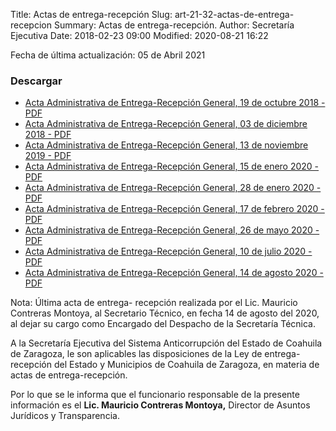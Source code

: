 Title: Actas de entrega-recepción
Slug: art-21-32-actas-de-entrega-recepcion
Summary: Actas de entrega-recepción.
Author: Secretaría Ejecutiva
Date: 2018-02-23 09:00
Modified: 2020-08-21 16:22


Fecha de última actualización: 05 de Abril 2021

### Descargar

* [Acta Administrativa de Entrega-Recepción General, 19 de octubre 2018 - PDF](acta-administrativa-entrega-recepcion-general-2018-10-19.pdf)
* [Acta Administrativa de Entrega-Recepción General, 03 de diciembre 2018 - PDF](acta-administrativa-entrega-recepcion-general-2018-12-03.pdf)
* [Acta Administrativa de Entrega-Recepción General, 13 de noviembre 2019 - PDF](acta-administrativa-entrega-recepcion-general-13-de-noviembre-2019.pdf)
* [Acta Administrativa de Entrega-Recepción General, 15 de enero 2020 - PDF](acta-administrativa-entrega-recepcion-general-15-DE-ENERO-2020.pdf)
* [Acta Administrativa de Entrega-Recepción General, 28 de enero 2020 - PDF](28-DE-ENERO-DE-2020.pdf)
* [Acta Administrativa de Entrega-Recepción General, 17 de febrero 2020 - PDF](17-DE-FEBRERO-DE-2020.pdf)
* [Acta Administrativa de Entrega-Recepción General, 26 de mayo 2020 - PDF](ACTA-ADMINISTRATIVA-ENTREGARECEPCION-26-DE-MAYO-DE-2020.pdf)
* [Acta Administrativa de Entrega-Recepción General, 10 de julio 2020 - PDF](ACTA-ADMINISTRATI-A-ENTREGA-RECEPCION-10-DE-JULIO-DE-2020.pdf)
* [Acta Administrativa de Entrega-Recepción General, 14 de agosto 2020 - PDF](ACTA-ADMINISTRATIvA-ENTREGA-RECEPCION-14-DE-AGOSTO-DE-2020.pdf)

Nota: Última acta de entrega- recepción realizada por el Lic. Mauricio Contreras Montoya, al Secretario Técnico, en fecha 14 de agosto del 2020, al dejar su cargo como Encargado del Despacho de la Secretaría Técnica.

A la Secretaría Ejecutiva del Sistema Anticorrupción del Estado de Coahuila de Zaragoza, le son aplicables las disposiciones de la Ley de entrega-recepción del Estado y Municipios de Coahuila de Zaragoza, en materia de actas de entrega-recepción.

Por lo que se le informa que el funcionario responsable de la presente información es el **Lic. Mauricio Contreras Montoya,** Director de Asuntos Jurídicos y Transparencia.
